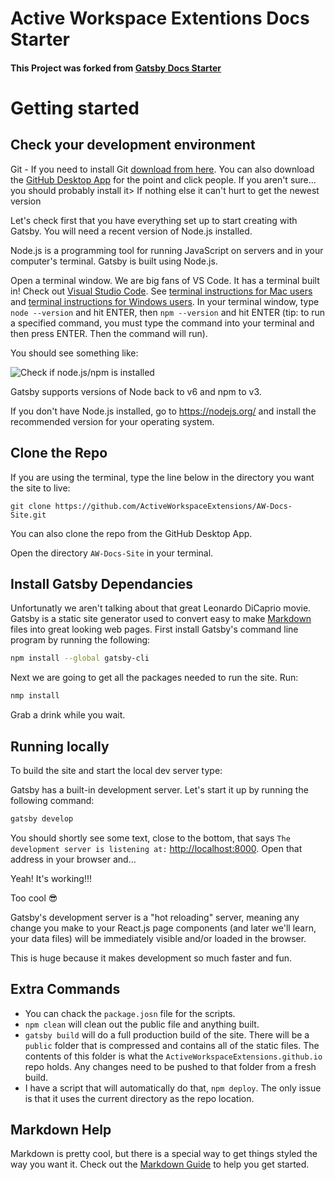 # Active Workspace Extentions Docs Starter

#### This Project was forked from [Gatsby Docs Starter](https://github.com/ericwindmill/gatsby-starter-docs)

# Getting started

## Check your development environment

Git - If you need to install Git [download from here](https://git-scm.com/). You can also download the [GitHub Desktop App](https://desktop.github.com/) for the point and click people. If you aren't sure... you should probably install it> If nothing else it can't hurt to get the newest version

Let's check first that you have everything set up to start creating with Gatsby.
You will need a recent version of Node.js installed.

Node.js is a programming tool for running JavaScript on servers and in your
computer's terminal. Gatsby is built using Node.js.

Open a terminal window. We are big fans of VS Code. It has a terminal built in! Check out [Visual Studio Code](https://code.visualstudio.com/). See
[terminal instructions for Mac users](http://www.macworld.co.uk/feature/mac-software/how-use-terminal-on-mac-3608274/) and
[terminal instructions for Windows users](https://www.quora.com/How-do-I-open-terminal-in-windows). In your terminal window, type `node --version` and hit ENTER, then `npm --version` and hit ENTER (tip: to run a specified command, you must type the command into your terminal and then press ENTER. Then the command will run).

You should see something like:

![Check if node.js/npm is installed](static/check-versions.png)

Gatsby supports versions of Node back to v6 and npm to v3.

If you don't have Node.js installed, go to https://nodejs.org/ and install the
recommended version for your operating system.

## Clone the Repo

If you are using the terminal, type the line below in the directory you want the site to live:

```
git clone https://github.com/ActiveWorkspaceExtensions/AW-Docs-Site.git
```
You can also clone the repo from the GitHub Desktop App.

Open the directory ```AW-Docs-Site``` in your terminal.

## Install Gatsby Dependancies

Unfortunatly we aren't talking about that great Leonardo DiCaprio movie. Gatsby is a static site generator used to convert easy to make [Markdown](https://www.markdownguide.org/getting-started) files into great looking web pages. First install Gatsby's command line program by running the following:

```sh
npm install --global gatsby-cli
```

Next we are going to get all the packages needed to run the site. Run:

```sh
nmp install
```

Grab a drink while you wait.

## Running locally

To build the site and start the local dev server type:

Gatsby has a built-in development server. Let's start it up by running the
following command:

```sh
gatsby develop
```

You should shortly see some text, close to the bottom, that says `The development server is listening at:` [http://localhost:8000](http://localhost:8000). Open that address in your
browser and...

Yeah! It's working!!!

Too cool 😎

Gatsby's development server is a "hot reloading" server, meaning any change you
make to your React.js page components (and later we'll learn, your data files)
will be immediately visible and/or loaded in the browser.

This is huge because it makes development so much faster and fun.

## Extra Commands

- You can chack the ```package.josn``` file for the scripts. 
- ```npm clean``` will clean out the public file and anything built.
- ```gatsby build``` will do a full production build of the site. There will be a ```public``` folder that is compressed and contains all of the static files. The contents of this folder is what the ```ActiveWorkspaceExtensions.github.io``` repo holds. Any changes need to be pushed to that folder from a fresh build.
- I have a script that will automatically do that, ```npm deploy```. The only issue is that it uses the current directory as the repo location.

## Markdown Help

Markdown is pretty cool, but there is a special way to get things styled the way you want it. Check out the [Markdown Guide](https://www.markdownguide.org/getting-started) to help you get started.